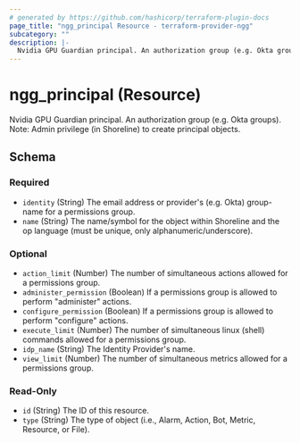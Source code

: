 ```yaml
---
# generated by https://github.com/hashicorp/terraform-plugin-docs
page_title: "ngg_principal Resource - terraform-provider-ngg"
subcategory: ""
description: |-
  Nvidia GPU Guardian principal. An authorization group (e.g. Okta groups). Note: Admin privilege (in Shoreline) to create principal objects.
---
```


# ngg_principal (Resource)

Nvidia GPU Guardian principal. An authorization group (e.g. Okta groups). Note: Admin privilege (in Shoreline) to create principal objects.



<!-- schema generated by tfplugindocs -->
## Schema

### Required

- `identity` (String) The email address or provider's (e.g. Okta) group-name for a permissions group.
- `name` (String) The name/symbol for the object within Shoreline and the op language (must be unique, only alphanumeric/underscore).

### Optional

- `action_limit` (Number) The number of simultaneous actions allowed for a permissions group.
- `administer_permission` (Boolean) If a permissions group is allowed to perform "administer" actions.
- `configure_permission` (Boolean) If a permissions group is allowed to perform "configure" actions.
- `execute_limit` (Number) The number of simultaneous linux (shell) commands allowed for a permissions group.
- `idp_name` (String) The Identity Provider's name.
- `view_limit` (Number) The number of simultaneous metrics allowed for a permissions group.

### Read-Only

- `id` (String) The ID of this resource.
- `type` (String) The type of object (i.e., Alarm, Action, Bot, Metric, Resource, or File).
